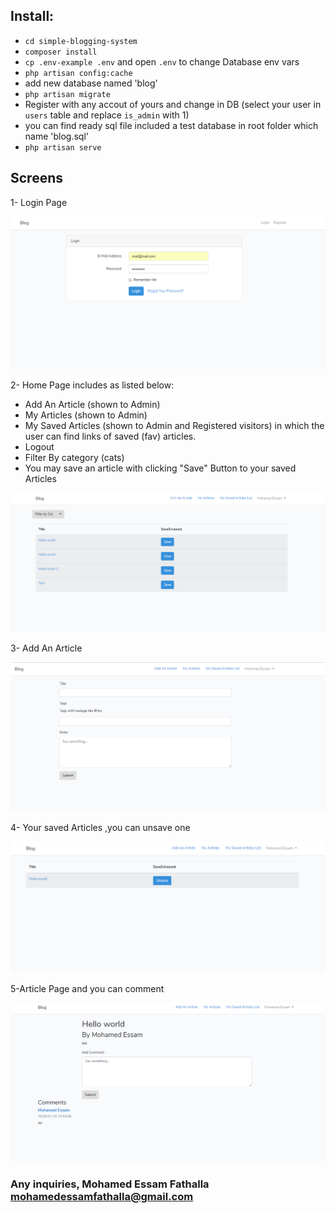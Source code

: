 ## Install:

- `cd simple-blogging-system`
- `composer install`
- `cp .env-example .env` and open `.env` to change Database env vars
- `php artisan config:cache`
- add new database named 'blog'
- `php artisan migrate`
- Register with any accout of yours and change in DB (select your user in `users` table and replace `is_admin` with 1)
- you can find ready sql file included a test database in root folder which name 'blog.sql'
- `php artisan serve`


## Screens

1- Login Page

![alt text](readme-images/1.png)

2- Home Page includes as listed below:
- Add An Article (shown to Admin)
- My Articles (shown to Admin)
- My Saved Articles (shown to Admin and Registered visitors) in which the user can find links of saved (fav) articles.
- Logout
- Filter By category (cats)
- You may save an article with clicking "Save" Button to your saved Articles

![alt text](readme-images/2.PNG)

3- Add An Article 

![alt text](readme-images/3.PNG)

4- Your saved Articles ,you can unsave one

![alt text](readme-images/5.PNG)

5-Article Page and you can comment

![alt text](readme-images/6.PNG)

### Any inquiries, Mohamed Essam Fathalla <mohamedessamfathalla@gmail.com> 
